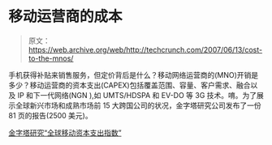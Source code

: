 # 移动运营商的成本

> 原文：<https://web.archive.org/web/http://techcrunch.com/2007/06/13/cost-to-the-mnos/>

手机获得补贴来销售服务，但定价背后是什么？移动网络运营商的(MNO)开销是多少？移动运营商的资本支出(CAPEX)包括覆盖范围、容量、客户需求、融合以及 IP 和下一代网络(NGN ),如 UMTS/HDSPA 和 EV-DO 等 3G 技术。唷。为了展示全球新兴市场和成熟市场前 15 大跨国公司的状况，金字塔研究公司发布了一份 81 页的报告(2500 美元)。

[金字塔研究“全球移动资本支出指数”](https://web.archive.org/web/20210128094901/http://www.pyramidresearch.com/store/rp_Global-Mobile-Capex-Index.htm?sc=em061207mnocapex)